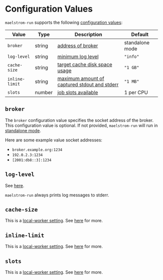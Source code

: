 # Configuration Values

`maelstrom-run` supports the following [configuration values](../config.md):

Value                 | Type    | Description                                                   | Default
----------------------|---------|---------------------------------------------------------------|----------------
`broker`              | string  | [address of broker](#broker)                                  | standalone mode
`log-level`           | string  | [minimum log level](#log-level)                               | `"info"`
`cache-size`          | string  | [target cache disk space usage](#cache-size)                  | `"1 GB"`
`inline-limit`        | string  | [maximum amount of captured stdout and stderr](#inline-limit) | `"1 MB"`
`slots`               | number  | [job slots available](#slots)                                 | 1 per CPU

## `broker`

The `broker` configuration value specifies the socket address of the broker.
This configuration value is optional. If not provided, `maelstrom-run` will run
in [standalone mode](../local-worker.md).

Here are some example value socket addresses:
  - `broker.example.org:1234`
  - `192.0.2.3:1234`
  - `[2001:db8::3]:1234`

## `log-level`

See [here](../log-levels.md).

`maelstrom-run` always prints log messages to stderr.

## `cache-size`

This is a [local-worker setting](../local-worker.md). See [here](../local-worker.md#cache-size) for more.

## `inline-limit`

This is a [local-worker setting](../local-worker.md). See [here](../local-worker.md#inline-limit) for more.

## `slots`

This is a [local-worker setting](../local-worker.md). See [here](../local-worker.md#slots) for more.
